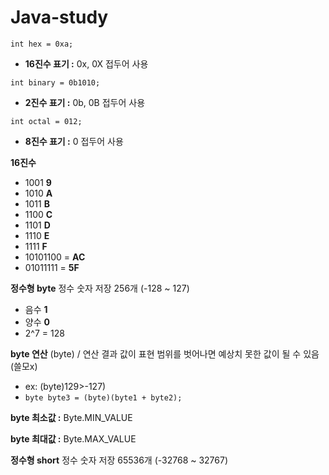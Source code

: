 # Java-study

`int hex = 0xa;`
- **16진수 표기 :** 0x, 0X 접두어 사용

`int binary = 0b1010;`
- **2진수 표기 :** 0b, 0B 접두어 사용

`int octal = 012;`
- **8진수 표기 :** 0 접두어 사용

**16진수** 
- 1001 **9**
- 1010 **A**
- 1011 **B**
- 1100 **C** 
- 1101 **D** 
- 1110 **E**
- 1111 **F**
- 10101100 = **AC**
- 01011111 = **5F**

**정수형 byte** 정수 숫자 저장 256개 (-128 ~ 127)
- 음수 **1**
- 양수 **0**
- 2^7 = 128 

**byte 연산** (byte) / 연산 결과 값이 표현 범위를 벗어나면 예상치 못한 값이 될 수 있음 (쓸모x)
- ex: (byte)129>-127)
- `byte byte3 = (byte)(byte1 + byte2);`

**byte 최소값 :** Byte.MIN_VALUE

**byte 최대값 :** Byte.MAX_VALUE

**정수형 short** 정수 숫자 저장 65536개 (-32768 ~ 32767)


